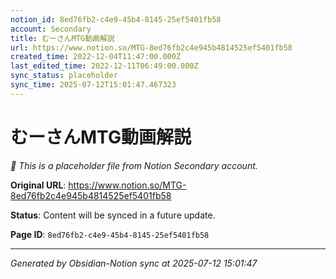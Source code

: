```yaml
---
notion_id: 8ed76fb2-c4e9-45b4-8145-25ef5401fb58
account: Secondary
title: むーさんMTG動画解説
url: https://www.notion.so/MTG-8ed76fb2c4e945b4814525ef5401fb58
created_time: 2022-12-04T11:47:00.000Z
last_edited_time: 2022-12-11T06:49:00.000Z
sync_status: placeholder
sync_time: 2025-07-12T15:01:47.467323
---
```


# むーさんMTG動画解説

*🔄 This is a placeholder file from Notion Secondary account.*

**Original URL**: https://www.notion.so/MTG-8ed76fb2c4e945b4814525ef5401fb58

**Status**: Content will be synced in a future update.

**Page ID**: `8ed76fb2-c4e9-45b4-8145-25ef5401fb58`

---

*Generated by Obsidian-Notion sync at 2025-07-12 15:01:47*
